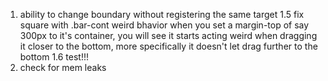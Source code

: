 1. ability to change boundary without registering the same target
1.5 fix square with .bar-cont weird bhavior when you set a margin-top of say 300px to it's container, you will see it starts acting weird when dragging it closer to the bottom, more specifically it doesn't let drag further to the bottom
1.6 test!!!
2. check for mem leaks

